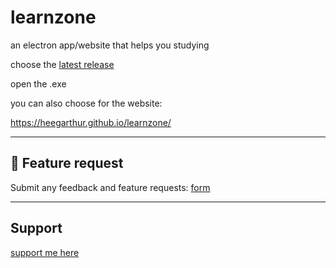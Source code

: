 # learnzone
an electron app/website that helps you studying

choose the [latest release](https://github.com/heegarthur/learnzone/releases)


open the .exe

you can also choose for the website:

https://heegarthur.github.io/learnzone/


---

## 💬 Feature request

Submit any feedback and feature requests: 
[form](https://docs.google.com/forms/d/e/1FAIpQLSeEaSqr6L2pTQDarLO__wZtefVuemrhMb8RDdX6vQSWNEjZzQ/viewform?usp=header/)

---

## Support

[support me here](https://buymeacoffee.com/ivocreator)
